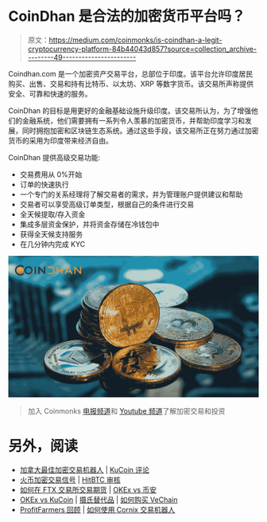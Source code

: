 # CoinDhan 是合法的加密货币平台吗？

> 原文：<https://medium.com/coinmonks/is-coindhan-a-legit-cryptocurrency-platform-84b44043d857?source=collection_archive---------49----------------------->

Coindhan.com 是一个加密资产交易平台，总部位于印度。该平台允许印度居民购买、出售、交易和持有比特币、以太坊、XRP 等数字货币。该交易所声称提供安全、可靠和快速的服务。

CoinDhan 的目标是用更好的金融基础设施升级印度。该交易所认为，为了增强他们的金融系统，他们需要拥有一系列令人羡慕的加密货币，并帮助印度学习和发展，同时拥抱加密和区块链生态系统。通过这些手段，该交易所正在努力通过加密货币的采用为印度带来经济自由。

CoinDhan 提供高级交易功能:

*   交易费用从 0%开始
*   订单的快速执行
*   一个专门的关系经理将了解交易者的需求，并为管理账户提供建议和帮助
*   交易者可以享受高级订单类型，根据自己的条件进行交易
*   全天候提取/存入资金
*   集成多层资金保护，并将资金存储在冷钱包中
*   获得全天候支持服务
*   在几分钟内完成 KYC

![](img/c5f4f2ca925d609ffb908a7c910b6040.png)

> 加入 Coinmonks [电报频道](https://t.me/coincodecap)和 [Youtube 频道](https://www.youtube.com/c/coinmonks/videos)了解加密交易和投资

# 另外，阅读

*   [加拿大最佳加密交易机器人](https://coincodecap.com/5-best-crypto-trading-bots-in-canada) | [KuCoin 评论](https://coincodecap.com/kucoin-review)
*   [火币加密交易信号](https://coincodecap.com/huobi-crypto-trading-signals) | [HitBTC 审核](/coinmonks/hitbtc-review-c5143c5d53c2)
*   [如何在 FTX 交易所交易期货](https://coincodecap.com/ftx-futures-trading) | [OKEx vs 币安](https://coincodecap.com/okex-vs-binance)
*   [OKEx vs KuCoin](https://coincodecap.com/okex-kucoin) | [摄氏替代品](https://coincodecap.com/celsius-alternatives) | [如何购买 VeChain](https://coincodecap.com/buy-vechain)
*   [ProfitFarmers 回顾](https://coincodecap.com/profitfarmers-review) | [如何使用 Cornix 交易机器人](https://coincodecap.com/cornix-trading-bot)